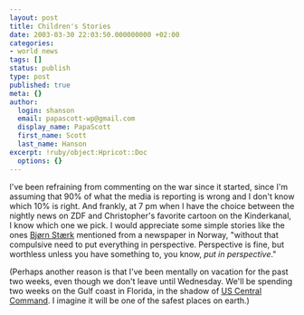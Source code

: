 ```yaml
---
layout: post
title: Children's Stories
date: 2003-03-30 22:03:50.000000000 +02:00
categories:
- world news
tags: []
status: publish
type: post
published: true
meta: {}
author:
  login: shanson
  email: papascott-wp@gmail.com
  display_name: PapaScott
  first_name: Scott
  last_name: Hanson
excerpt: !ruby/object:Hpricot::Doc
  options: {}
---
```

<p>I've been refraining from commenting on the war since it started, since I'm assuming that 90% of what the media is reporting is wrong and I don't know which 10% is right. And frankly, at 7 pm when I have the choice between the nightly news on ZDF and Christopher's favorite cartoon on the Kinderkanal, I know which one we pick. I would appreciate some simple stories like the ones <a title="Bjørn Stærk blog" href="http://www.bearstrong.net/warblog/000138.html">Bjørn Stærk</a> mentioned from a newspaper in Norway, "without that compulsive need to put everything in perspective. Perspective is fine, but worthless unless you have something to, you know, <em>put in perspective</em>."</p>
<p>(Perhaps another reason is that I've been mentally on vacation for the past two weeks, even though we don't leave until Wednesday. We'll be spending two weeks on the Gulf coast in Florida, in the shadow of <a href="http://www.centcom.mil/aboutus/centcom.htm">US Central Command</a>. I imagine it will be one of the safest places on earth.)</p>
